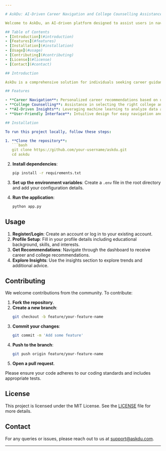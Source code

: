 ```yaml
---

# AskDu: AI-Driven Career Navigation and College Counselling Assistance

Welcome to AskDu, an AI-driven platform designed to assist users in navigating their careers and making informed decisions about college admissions. This project leverages artificial intelligence to provide personalized recommendations and insights.

## Table of Contents
- [Introduction](#introduction)
- [Features](#features)
- [Installation](#installation)
- [Usage](#usage)
- [Contributing](#contributing)
- [License](#license)
- [Contact](#contact)

## Introduction

AskDu is a comprehensive solution for individuals seeking career guidance and college counselling. By utilizing AI algorithms, the platform offers tailored advice based on user profiles, preferences, and market trends.

## Features

- **Career Navigation**: Personalized career recommendations based on user skills, interests, and job market data.
- **College Counselling**: Assistance in selecting the right college and course based on academic background and career aspirations.
- **AI-Driven Insights**: Leveraging machine learning to analyze data and provide actionable insights.
- **User-Friendly Interface**: Intuitive design for easy navigation and interaction.

## Installation

To run this project locally, follow these steps:

1. **Clone the repository**:
   ```bash
   git clone https://github.com/your-username/askdu.git
   cd askdu
   ```

2. **Install dependencies**:
   ```bash
   pip install -r requirements.txt
   ```

3. **Set up the environment variables**:
   Create a `.env` file in the root directory and add your configuration details.

4. **Run the application**:
   ```bash
   python app.py
   ```

## Usage

1. **Register/Login**: Create an account or log in to your existing account.
2. **Profile Setup**: Fill in your profile details including educational background, skills, and interests.
3. **Get Recommendations**: Navigate through the dashboard to receive career and college recommendations.
4. **Explore Insights**: Use the insights section to explore trends and additional advice.

## Contributing

We welcome contributions from the community. To contribute:

1. **Fork the repository**.
2. **Create a new branch**:
   ```bash
   git checkout -b feature/your-feature-name
   ```
3. **Commit your changes**:
   ```bash
   git commit -m 'Add some feature'
   ```
4. **Push to the branch**:
   ```bash
   git push origin feature/your-feature-name
   ```
5. **Open a pull request**.

Please ensure your code adheres to our coding standards and includes appropriate tests.

## License

This project is licensed under the MIT License. See the [LICENSE](LICENSE) file for more details.

## Contact

For any queries or issues, please reach out to us at support@askdu.com.

---
```

